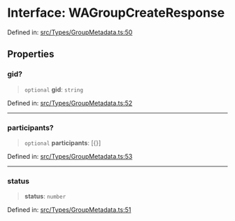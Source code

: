 # Interface: WAGroupCreateResponse

Defined in: [src/Types/GroupMetadata.ts:50](https://github.com/Riders004/Tv/blob/3d6aaf6f3efb499dc9d0ca82bb24083bb45a8478/src/Types/GroupMetadata.ts#L50)

## Properties

### gid?

> `optional` **gid**: `string`

Defined in: [src/Types/GroupMetadata.ts:52](https://github.com/Riders004/Tv/blob/3d6aaf6f3efb499dc9d0ca82bb24083bb45a8478/src/Types/GroupMetadata.ts#L52)

***

### participants?

> `optional` **participants**: \[\{\}\]

Defined in: [src/Types/GroupMetadata.ts:53](https://github.com/Riders004/Tv/blob/3d6aaf6f3efb499dc9d0ca82bb24083bb45a8478/src/Types/GroupMetadata.ts#L53)

***

### status

> **status**: `number`

Defined in: [src/Types/GroupMetadata.ts:51](https://github.com/Riders004/Tv/blob/3d6aaf6f3efb499dc9d0ca82bb24083bb45a8478/src/Types/GroupMetadata.ts#L51)
